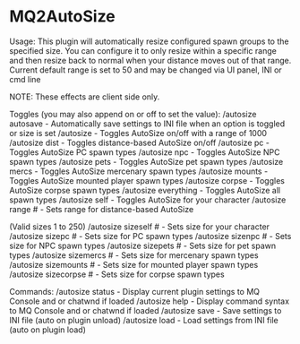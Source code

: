 # MQ2AutoSize

Usage:
   This plugin will automatically resize configured spawn groups to the specified
   size. You can configure it to only resize within a specific range and then
   resize back to normal when your distance moves out of that range.
   Current default range is set to 50 and may be changed via UI panel, INI or cmd line

   NOTE: These effects are client side only.

Toggles (you may also append on or off to set the value):
   /autosize autosave   - Automatically save settings to INI file when an option is toggled or size is set
   /autosize            - Toggles AutoSize on/off with a range of 1000
   /autosize dist       - Toggles distance-based AutoSize on/off
   /autosize pc         - Toggles AutoSize PC spawn types
   /autosize npc        - Toggles AutoSize NPC spawn types
   /autosize pets       - Toggles AutoSize pet spawn types
   /autosize mercs      - Toggles AutoSize mercenary spawn types
   /autosize mounts     - Toggles AutoSize mounted player spawn types
   /autosize corpse     - Toggles AutoSize corpse spawn types
   /autosize everything - Toggles AutoSize all spawn types
   /autosize self       - Toggles AutoSize for your character
   /autosize range #    - Sets range for distance-based AutoSize

(Valid sizes 1 to 250)
   /autosize sizeself #   - Sets size for your character
   /autosize sizepc #     - Sets size for PC spawn types
   /autosize sizenpc #    - Sets size for NPC spawn types
   /autosize sizepets #   - Sets size for pet spawn types
   /autosize sizemercs #  - Sets size for mercenary spawn types
   /autosize sizemounts # - Sets size for mounted player spawn types
   /autosize sizecorpse # - Sets size for corpse spawn types

Commands:
   /autosize status - Display current plugin settings to MQ Console and or chatwnd if loaded 
   /autosize help   - Display command syntax to MQ Console and or chatwnd if loaded
   /autosize save   - Save settings to INI file (auto on plugin unload)
   /autosize load   - Load settings from INI file (auto on plugin load)
